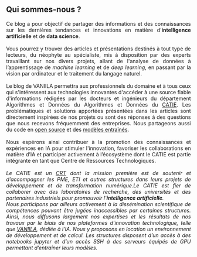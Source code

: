 ## Qui sommes-nous ?
<p style="text-align:justify;">
Ce blog a pour objectif de partager des informations et des connaissances sur les dernières tendances et innovations en matière d'<b>intelligence artificielle</b> et de <b>data science</b>.
<br><br>
Vous pourrez y trouver des articles et présentations destinés à tout type de lecteurs, du néophyte au spécialiste, mis à disposition par des experts travaillant sur nos divers projets, allant de l'analyse de données à l’apprentissage de <i>machine learning</i> et de <i>deep learning</i>, en passant par la vision par ordinateur et le traitement du langage naturel.
<br><br>
Le blog de VANIILA permettra aux professionnels du domaine et à tous ceux qui s'intéressent aux technologies innovantes d'accéder à une source fiable d'informations rédigées par les docteurs et ingénieurs du département Algorithmes et Données du Algorithmes et Données du <a href="https://catie.fr">CATIE</a>. Les problématiques et solutions apportées présentées dans les articles sont directement inspirées de nos projets ou sont des réponses à des questions que nous recevons fréquemment des entreprises. Nous partageons aussi du code en <a href="https://github.com/catie-aq">open source</a> et des <a href="https://huggingface.co/CATIE-AQ">modèles entraînés</a>. 
<br><br>
Nous espérons ainsi contribuer à la promotion des connaissances et expériences en IA pour stimuler l'innovation, favoriser les collaborations en matière d’IA et participer activement à l’écosystème dont le CATIE est partie intégrante en tant que Centre de Ressources Technologiques. 
<br><br>
<i>Le CATIE est un <a href="https://esr-islabel.adc.education.fr/label-crt">CRT</a> dont la mission première est de soutenir et d’accompagner les PME, ETI et autres structures dans leurs projets de développement et de transformation numérique.Le CATIE est fier de collaborer avec des laboratoires de recherche, des universités et des partenaires industriels pour promouvoir l'<b>intelligence artificielle</b>.<br>
Nous participons par ailleurs activement à la dissémination scientifique de compétences pouvant être jugées inaccessibles par certaines structures. Ainsi, nous diffusons largement nos expertises et les résultats de nos travaux par le biais de nos plateformes d’innovation technologique, telle que <a href="https://www.vaniila.ai/">VANIILA</a>, dédiée à l’IA. Nous y proposons en location un environnement de développement et de calcul. Les structures disposent d’un accès à des notebooks jupyter et d’un accès SSH à des serveurs équipés de GPU permettant d’entraîner leurs modèles.</i>
</p>
